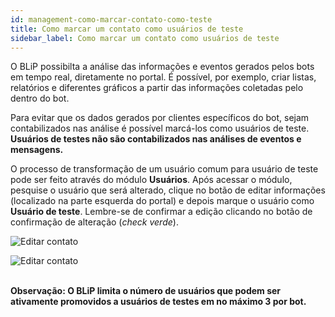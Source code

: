 ```yaml
---
id: management-como-marcar-contato-como-teste
title: Como marcar um contato como usuários de teste
sidebar_label: Como marcar um contato como usuários de teste
---
```


O BLiP possibilta a análise das informações e eventos gerados pelos bots em tempo real, diretamente no portal. É possível, por exemplo, criar listas, relatórios e diferentes gráficos a partir das informações coletadas pelo dentro do bot.

Para evitar que os dados gerados por clientes específicos do bot, sejam contabilizados nas análise é possível marcá-los como usuários de teste. **Usuários de testes não são contabilizados nas análises de eventos e mensagens.**

O processo de transformação de um usuário comum para usuário de teste pode ser feito através do módulo **Usuários**. Após acessar o módulo, pesquise o usuário que será alterado, clique no botão de editar informações (localizado na parte esquerda do portal) e depois marque o usuário como **Usuário de teste**. Lembre-se de confirmar a edição clicando no botão de confirmação de alteração (*check verde*).

![Editar contato](/img/practice/management/mana-como-marcar-contato-como-teste-1.png)

![Editar contato](/img/practice/management/mana-como-marcar-contato-como-teste-2.png)<br><br>

**Observação: O BLiP limita o número de usuários que podem ser ativamente promovidos a usuários de testes em no máximo 3 por bot.**
